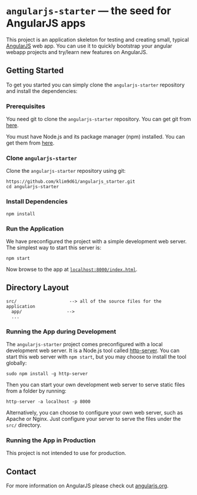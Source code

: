 # `angularjs-starter` — the seed for AngularJS apps

This project is an application skeleton for testing and creating small, typical [AngularJS][angularjs] web app. You can use it
to quickly bootstrap your angular webapp projects and try/learn new features on AngularJS.


## Getting Started

To get you started you can simply clone the `angularjs-starter` repository and install the dependencies:

### Prerequisites

You need git to clone the `angularjs-starter` repository. You can get git from [here][git].

You must have Node.js and its package manager (npm) installed. You can get them from [here][node].

### Clone `angularjs-starter`

Clone the `angularjs-starter` repository using git:

```
https://github.com/klim9d61/angularjs_starter.git
cd angularjs-starter
```

### Install Dependencies

```
npm install
```

### Run the Application

We have preconfigured the project with a simple development web server. The simplest way to start
this server is:

```
npm start
```

Now browse to the app at [`localhost:8000/index.html`][local-app-url].


## Directory Layout

```
src/                    --> all of the source files for the application
  app/                 --> 
  ...
```

### Running the App during Development

The `angularjs-starter` project comes preconfigured with a local development web server. It is a Node.js
tool called [http-server][http-server]. You can start this web server with `npm start`, but you may
choose to install the tool globally:

```
sudo npm install -g http-server
```

Then you can start your own development web server to serve static files from a folder by running:

```
http-server -a localhost -p 8000
```

Alternatively, you can choose to configure your own web server, such as Apache or Nginx. Just
configure your server to serve the files under the `src/` directory.

### Running the App in Production

This project is not intended to use for production.


## Contact

For more information on AngularJS please check out [angularjs.org][angularjs].


[angularjs]: https://angularjs.org/
[git]: https://git-scm.com/
[http-server]: https://github.com/indexzero/http-server
[local-app-url]: http://localhost:8000/index.html
[node]: https://nodejs.org/
[npm]: https://www.npmjs.org/
